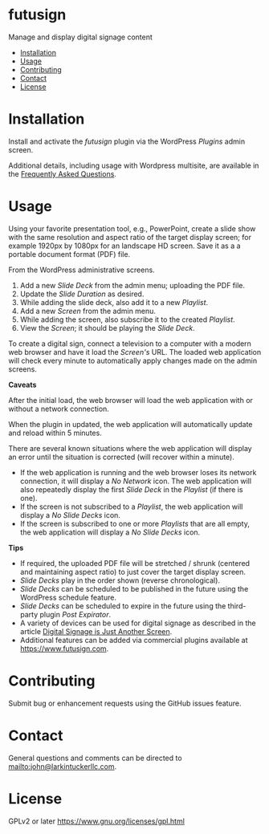 futusign
====
Manage and display digital signage content

- [Installation](#installation)
- [Usage](#usage)
- [Contributing](#contributing)
- [Contact](#contact)
- [License](#license)

Installation
====

Install and activate the *futusign* plugin via the WordPress *Plugins* admin
screen.

Additional details, including usage with Wordpress multisite, are available
in the [Frequently Asked Questions](https://www.futusign.com/faq/).

Usage
====
Using your favorite presentation tool, e.g., PowerPoint, create a slide
show with the same resolution and aspect ratio of the target display screen;
for example 1920px by 1080px for an landscape HD screen. Save it as a
a portable document format (PDF) file.

From the WordPress administrative screens.

1. Add a new *Slide Deck* from the admin menu; uploading the PDF file.
2. Update the *Slide Duration* as desired.
3. While adding the slide deck, also add it to a new *Playlist*.
4. Add a new *Screen* from the admin menu.
5. While adding the screen, also subscribe it to the created *Playlist*.
6. View the *Screen*; it should be playing the *Slide Deck*.

To create a digital sign, connect a television to a computer with a modern web
browser and have it load the *Screen's* URL. The loaded web application will
check every minute to automatically apply changes made on the admin screens.

**Caveats**

After the initial load, the web browser will load the web application with
or without a network connection.

When the plugin in updated, the web application will automatically
update and reload within 5 minutes.

There are several known situations where the web application will display an
error until the situation is corrected (will recover within a minute).

* If the web application is running and the web browser loses its network
connection, it will display a *No Network* icon. The web application will also
repeatedly display the first *Slide Deck* in the *Playlist* (if there is one).
* If the screen is not subscribed to a *Playlist*, the web application will
display a *No Slide Decks* icon.
* If the screen is subscribed to one or more *Playlists* that are all empty,
the web application will display a *No Slide Decks* icon.

**Tips**


* If required, the uploaded PDF file will be stretched / shrunk (centered and
maintaining aspect ratio) to just cover the target display screen.
* *Slide Decks* play in the order shown (reverse chronological).
* *Slide Decks* can be scheduled to be published in the future using the
WordPress schedule feature.
* *Slide Decks* can be scheduled to expire in the future using the third-party
plugin *Post Expirator*.
* A variety of devices can be used for digital signage
as described in the article [Digital Signage is Just Another Screen](https://medium.com/@johntucker_48673/digital-signage-is-just-another-screen-e138c2ec3ae9#.244a74dta).
* Additional features can be added via commercial plugins available at
<https://www.futusign.com>.

Contributing
====
Submit bug or enhancement requests using the GitHub issues feature.

Contact
====
General questions and comments can be directed to
<mailto:john@larkintuckerllc.com>.

License
====
GPLv2 or later <https://www.gnu.org/licenses/gpl.html>
